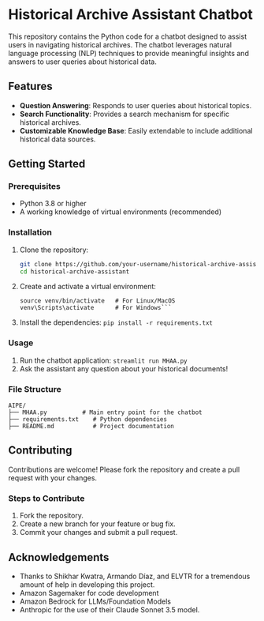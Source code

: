 # Historical Archive Assistant Chatbot

This repository contains the Python code for a chatbot designed to assist users in navigating historical archives. The chatbot leverages natural language processing (NLP) techniques to provide meaningful insights and answers to user queries about historical data.

## Features
- **Question Answering**: Responds to user queries about historical topics.
- **Search Functionality**: Provides a search mechanism for specific historical archives.
- **Customizable Knowledge Base**: Easily extendable to include additional historical data sources.

## Getting Started

### Prerequisites
- Python 3.8 or higher
- A working knowledge of virtual environments (recommended)

### Installation
1. Clone the repository:
   ```bash
   git clone https://github.com/your-username/historical-archive-assistant.git
   cd historical-archive-assistant

2. Create and activate a virtual environment:
   ```python3 -m venv venv
   source venv/bin/activate   # For Linux/MacOS
   venv\Scripts\activate      # For Windows```

3. Install the dependencies:
   ```pip install -r requirements.txt```

### Usage
1. Run the chatbot application:
   ```streamlit run MHAA.py```
2. Ask the assistant any question about your historical documents!

### File Structure
```
AIPE/
├── MHAA.py          # Main entry point for the chatbot
├── requirements.txt    # Python dependencies
├── README.md           # Project documentation
```

## Contributing
Contributions are welcome! Please fork the repository and create a pull request with your changes.

### Steps to Contribute
1. Fork the repository.
2. Create a new branch for your feature or bug fix.
3. Commit your changes and submit a pull request.

## Acknowledgements
- Thanks to Shikhar Kwatra, Armando Díaz, and ELVTR for a tremendous amount of help in developing this project.
- Amazon Sagemaker for code development
- Amazon Bedrock for LLMs/Foundation Models
- Anthropic for the use of their Claude Sonnet 3.5 model.
